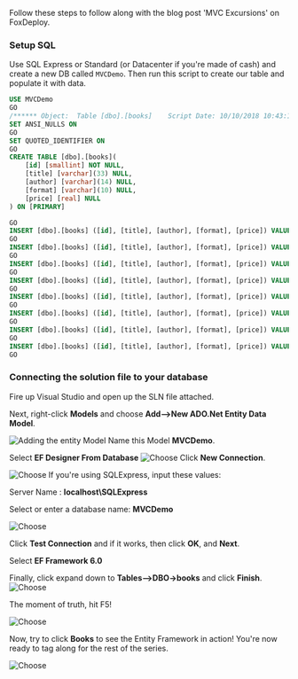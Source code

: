 Follow these steps to follow along with the blog post 'MVC Excursions' on FoxDeploy.

### Setup SQL

Use SQL Express or Standard (or Datacenter if you're made of cash) and create a new DB called `MVCDemo`.  Then run this script to create our table and populate it with data.

````SQL
USE MVCDemo
GO
/****** Object:  Table [dbo].[books]    Script Date: 10/10/2018 10:43:12 AM ******/
SET ANSI_NULLS ON
GO
SET QUOTED_IDENTIFIER ON
GO
CREATE TABLE [dbo].[books](
	[id] [smallint] NOT NULL,
	[title] [varchar](33) NULL,
	[author] [varchar](14) NULL,
	[format] [varchar](10) NULL,
	[price] [real] NULL
) ON [PRIMARY]

GO
INSERT [dbo].[books] ([id], [title], [author], [format], [price]) VALUES (1, N'"To Kill a Foxingbird"', N' "Sir Yipalot"', N' paperback', 9.99)
GO
INSERT [dbo].[books] ([id], [title], [author], [format], [price]) VALUES (2, N'"The Adventures of Fox and Goose"', N'"Sir Yipalot"', N'paperback', 10.99)
GO
INSERT [dbo].[books] ([id], [title], [author], [format], [price]) VALUES (3, N'"The Return of Fox and Goose"', N'"Sir Yipalot"', N'paperback', 19.99)
GO
INSERT [dbo].[books] ([id], [title], [author], [format], [price]) VALUES (4, N'"More Fun with Fox and Goose"', N'"Sir Yipalot"', N'paperback', 12.99)
GO
INSERT [dbo].[books] ([id], [title], [author], [format], [price]) VALUES (5, N'"Fox and Goose on Holiday"', N'"Sir Yipalot"', N'paperback', 11.99)
GO
INSERT [dbo].[books] ([id], [title], [author], [format], [price]) VALUES (6, N'"The Return of Fox and Goose"', N'"Sir Yipalot"', N'hardback', 19.99)
GO
INSERT [dbo].[books] ([id], [title], [author], [format], [price]) VALUES (7, N'"The Adventures of Fox and Goose"', N'"Sir Yipalot"', N'hardback', 18.99)
GO
INSERT [dbo].[books] ([id], [title], [author], [format], [price]) VALUES (8, N'"My Friend is a Fox"', N'"A. Parrot"', N'paperback', 14.99)
GO

````

### Connecting the solution file to your database

Fire up Visual Studio and open up the SLN file attached.

Next, right-click **Models** and choose **Add-->New ADO.Net Entity Data Model**.

![Adding the entity Model](img/AddAdoEF.png)
Name this Model **MVCDemo**.

Select **EF Designer From Database**
![Choose](img/SelectingEf.png)
Click **New Connection**.  

![Choose](img/new_connection.png)
If you're using SQLExpress, input these values:

Server Name : **localhost\SQLExpress**

Select or enter a database name: **MVCDemo**

![Choose](img/SelectDB.png)

Click **Test Connection** and if it works, then click **OK**, and **Next**.

Select **EF Framework 6.0**

Finally, click expand down to **Tables-->DBO->books** and click **Finish**.
![Choose](img/autogenerate_model.png)

The moment of truth, hit F5! 

![Choose](img/Working!.png)

Now, try to click **Books** to see the Entity Framework in action!  You're now ready to tag along for the rest of the series.

![Choose](img/list_of_books.png)


